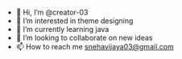 - 👋 Hi, I’m @creator-03
- 👀 I’m interested in theme designing
- 🌱 I’m currently learning java
- 💞️ I’m looking to collaborate on new ideas
- 📫 How to reach me snehavijaya03@gmail.com

<!---
creator-03/creator-03 is a ✨ special ✨ repository because its `README.md` (this file) appears on your GitHub profile.
You can click the Preview link to take a look at your changes.
--->
